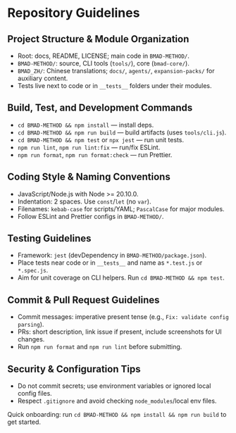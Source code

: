 ﻿# Repository Guidelines

## Project Structure & Module Organization
- Root: docs, README, LICENSE; main code in `BMAD-METHOD/`.
- `BMAD-METHOD/`: source, CLI tools (`tools/`), core (`bmad-core/`).
- `BMAD_ZH/`: Chinese translations; `docs/`, `agents/`, `expansion-packs/` for auxiliary content.
- Tests live next to code or in `__tests__` folders under their modules.

## Build, Test, and Development Commands
- `cd BMAD-METHOD && npm install` — install deps.
- `cd BMAD-METHOD && npm run build` — build artifacts (uses `tools/cli.js`).
- `cd BMAD-METHOD && npm test` or `npx jest` — run unit tests.
- `npm run lint`, `npm run lint:fix` — run/fix ESLint.
- `npm run format`, `npm run format:check` — run Prettier.

## Coding Style & Naming Conventions
- JavaScript/Node.js with Node >= 20.10.0.
- Indentation: 2 spaces. Use `const`/`let` (no `var`).
- Filenames: `kebab-case` for scripts/YAML; `PascalCase` for major modules.
- Follow ESLint and Prettier configs in `BMAD-METHOD/`.

## Testing Guidelines
- Framework: `jest` (devDependency in `BMAD-METHOD/package.json`).
- Place tests near code or in `__tests__` and name as `*.test.js` or `*.spec.js`.
- Aim for unit coverage on CLI helpers. Run `cd BMAD-METHOD && npm test`.

## Commit & Pull Request Guidelines
- Commit messages: imperative present tense (e.g., `Fix: validate config parsing`).
- PRs: short description, link issue if present, include screenshots for UI changes.
- Run `npm run format` and `npm run lint` before submitting.

## Security & Configuration Tips
- Do not commit secrets; use environment variables or ignored local config files.
- Respect `.gitignore` and avoid checking `node_modules`/local env files.

Quick onboarding: run `cd BMAD-METHOD && npm install && npm run build` to get started.

